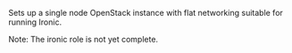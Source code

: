 Sets up a single node OpenStack instance with flat networking suitable for running Ironic.

Note: The ironic role is not yet complete.
